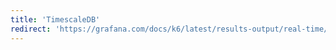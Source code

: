 ```yaml
---
title: 'TimescaleDB'
redirect: 'https://grafana.com/docs/k6/latest/results-output/real-time/timescaledb/'
---
```

